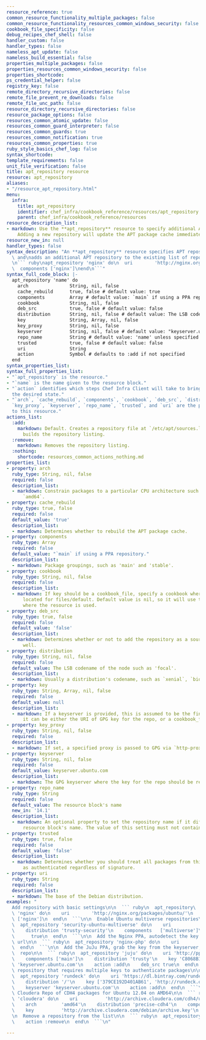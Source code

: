 ```yaml
---
resource_reference: true
common_resource_functionality_multiple_packages: false
common_resource_functionality_resources_common_windows_security: false
cookbook_file_specificity: false
debug_recipes_chef_shell: false
handler_custom: false
handler_types: false
nameless_apt_update: false
nameless_build_essential: false
properties_multiple_packages: false
properties_resources_common_windows_security: false
properties_shortcode: 
ps_credential_helper: false
registry_key: false
remote_directory_recursive_directories: false
remote_file_prevent_re_downloads: false
remote_file_unc_path: false
resource_directory_recursive_directories: false
resource_package_options: false
resources_common_atomic_update: false
resources_common_guard_interpreter: false
resources_common_guards: true
resources_common_notification: true
resources_common_properties: true
ruby_style_basics_chef_log: false
syntax_shortcode: 
template_requirements: false
unit_file_verification: false
title: apt_repository resource
resource: apt_repository
aliases:
- "/resource_apt_repository.html"
menu:
  infra:
    title: apt_repository
    identifier: chef_infra/cookbook_reference/resources/apt_repository apt_repository
    parent: chef_infra/cookbook_reference/resources
resource_description_list:
- markdown: Use the **apt_repository** resource to specify additional APT repositories.
    Adding a new repository will update the APT package cache immediately.
resource_new_in: null
handler_types: false
syntax_description: "An **apt_repository** resource specifies APT repository information\
  \ and\nadds an additional APT repository to the existing list of repositories:\n\
  \n``` ruby\napt_repository 'nginx' do\n  uri        'http://nginx.org/packages/ubuntu/'\n\
  \  components ['nginx']\nend\n```"
syntax_full_code_block: |-
  apt_repository 'name' do
    arch               String, nil, false
    cache_rebuild      true, false # default value: true
    components         Array # default value: `main` if using a PPA repository.
    cookbook           String, nil, false
    deb_src            true, false # default value: false
    distribution       String, nil, false # default value: The LSB codename of the node such as 'focal'.
    key                String, Array, nil, false
    key_proxy          String, nil, false
    keyserver          String, nil, false # default value: "keyserver.ubuntu.com"
    repo_name          String # default value: 'name' unless specified
    trusted            true, false # default value: false
    uri                String
    action             Symbol # defaults to :add if not specified
  end
syntax_properties_list: 
syntax_full_properties_list:
- "`apt_repository` is the resource."
- "`name` is the name given to the resource block."
- "`action` identifies which steps Chef Infra Client will take to bring the node into
  the desired state."
- "`arch`, `cache_rebuild`, `components`, `cookbook`, `deb_src`, `distribution`, `key`,
  `key_proxy`, `keyserver`, `repo_name`, `trusted`, and `uri` are the properties available
  to this resource."
actions_list:
  :add:
    markdown: Default. Creates a repository file at `/etc/apt/sources.list.d/` and
      builds the repository listing.
  :remove:
    markdown: Removes the repository listing.
  :nothing:
    shortcode: resources_common_actions_nothing.md
properties_list:
- property: arch
  ruby_type: String, nil, false
  required: false
  description_list:
  - markdown: Constrain packages to a particular CPU architecture such as `i386` or
      `amd64`.
- property: cache_rebuild
  ruby_type: true, false
  required: false
  default_value: 'true'
  description_list:
  - markdown: Determines whether to rebuild the APT package cache.
- property: components
  ruby_type: Array
  required: false
  default_value: "`main` if using a PPA repository."
  description_list:
  - markdown: Package groupings, such as 'main' and 'stable'.
- property: cookbook
  ruby_type: String, nil, false
  required: false
  description_list:
  - markdown: If key should be a cookbook_file, specify a cookbook where the key is
      located for files/default. Default value is nil, so it will use the cookbook
      where the resource is used.
- property: deb_src
  ruby_type: true, false
  required: false
  default_value: 'false'
  description_list:
  - markdown: Determines whether or not to add the repository as a source repo as
      well.
- property: distribution
  ruby_type: String, nil, false
  required: false
  default_value: The LSB codename of the node such as 'focal'.
  description_list:
  - markdown: Usually a distribution's codename, such as `xenial`, `bionic`, or `focal`.
- property: key
  ruby_type: String, Array, nil, false
  required: false
  default_value: null
  description_list:
  - markdown: If a keyserver is provided, this is assumed to be the fingerprint; otherwise
      it can be either the URI of GPG key for the repo, or a cookbook_file.
- property: key_proxy
  ruby_type: String, nil, false
  required: false
  description_list:
  - markdown: If set, a specified proxy is passed to GPG via `http-proxy=`.
- property: keyserver
  ruby_type: String, nil, false
  required: false
  default_value: keyserver.ubuntu.com
  description_list:
  - markdown: The GPG keyserver where the key for the repo should be retrieved.
- property: repo_name
  ruby_type: String
  required: false
  default_value: The resource block's name
  new_in: '14.1'
  description_list:
  - markdown: An optional property to set the repository name if it differs from the
      resource block's name. The value of this setting must not contain spaces.
- property: trusted
  ruby_type: true, false
  required: false
  default_value: 'false'
  description_list:
  - markdown: Determines whether you should treat all packages from this repository
      as authenticated regardless of signature.
- property: uri
  ruby_type: String
  required: false
  description_list:
  - markdown: The base of the Debian distribution.
examples: "
  Add repository with basic settings\n\n  ``` ruby\n  apt_repository\
  \ 'nginx' do\n    uri        'http://nginx.org/packages/ubuntu/'\n    components\
  \ ['nginx']\n  end\n  ```\n\n  Enable Ubuntu multiverse repositories\n\n  ``` ruby\n\
  \  apt_repository 'security-ubuntu-multiverse' do\n    uri          'http://security.ubuntu.com/ubuntu'\n\
  \    distribution 'trusty-security'\n    components   ['multiverse']\n    deb_src\
  \      true\n  end\n  ```\n\n  Add the Nginx PPA, autodetect the key and repository\
  \ url\n\n  ``` ruby\n  apt_repository 'nginx-php' do\n    uri          'ppa:nginx/stable'\n\
  \  end\n  ```\n\n  Add the JuJu PPA, grab the key from the keyserver, and add source\n\
  \  repo\n\n  ``` ruby\n  apt_repository 'juju' do\n    uri 'http://ppa.launchpad.net/juju/stable/ubuntu'\n\
  \    components ['main']\n    distribution 'trusty'\n    key 'C8068B11'\n    keyserver\
  \ 'keyserver.ubuntu.com'\n    action :add\n    deb_src true\n  end\n  ```\n\n  Add\
  \ repository that requires multiple keys to authenticate packages\n\n  ``` ruby\n\
  \  apt_repository 'rundeck' do\n    uri 'https://dl.bintray.com/rundeck/rundeck-deb'\n\
  \    distribution '/'\n    key ['379CE192D401AB61', 'http://rundeck.org/keys/BUILD-GPG-KEY-Rundeck.org.key']\n\
  \    keyserver 'keyserver.ubuntu.com'\n    action :add\n  end\n  ```\n\n  Add the\
  \ Cloudera Repo of CDH4 packages for Ubuntu 12.04 on AMD64\n\n  ``` ruby\n  apt_repository\
  \ 'cloudera' do\n    uri          'http://archive.cloudera.com/cdh4/ubuntu/precise/amd64/cdh'\n\
  \    arch         'amd64'\n    distribution 'precise-cdh4'\n    components   ['contrib']\n\
  \    key          'http://archive.cloudera.com/debian/archive.key'\n  end\n  ```\n\
  \n  Remove a repository from the list\n\n  ``` ruby\n  apt_repository 'zenoss' do\n\
  \    action :remove\n  end\n  ```\n"

---
```


